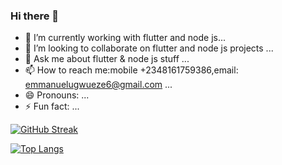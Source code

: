 ### Hi there 👋


- 🔭 I’m currently working with flutter and node js...
- 👯 I’m looking to collaborate on flutter and node js projects ...
- 💬 Ask me about flutter & node js stuff  ...
- 📫 How to reach me:mobile +2348161759386,email: emmanuelugwueze6@gmail.com ...
- 😄 Pronouns: ...
- ⚡ Fun fact: ...



<!-- ![Anurag's GitHub stats](https://github-readme-stats.vercel.app/api?username=Imma76&show_icons=true&theme=dark) -->
<!-- [![Anurag's GitHub stats](https://github-readme-stats.vercel.app/api?username=Imma76)](https://github.com/anuraghazra/github-readme-stats) -->
<!-- ![Anurag's GitHub stats](https://github-readme-stats.vercel.app/api?username=Imma76&show_icons=true&theme=dracula) -->

 [![GitHub Streak](http://github-readme-streak-stats.herokuapp.com?user=Imma76&theme=dark)](https://git.io/streak-stats)

[![Top Langs](https://github-readme-stats.vercel.app/api/top-langs/?username=Imma76&layout=compact)](https://github.com/anuraghazra/github-readme-stats)
